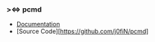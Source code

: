 ### ><=> pcmd 
- [Documentation](https://github.com/j0fiN/pcmd/wiki)
- [Source Code][https://github.com/j0fiN/pcmd]